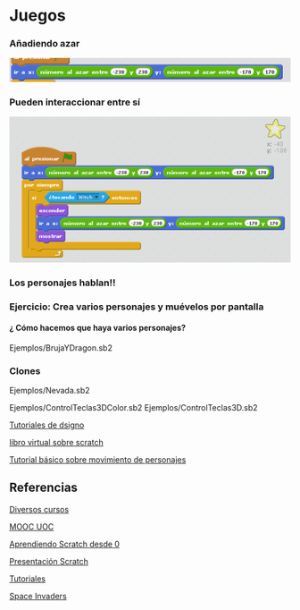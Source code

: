 # Juegos

### Añadiendo azar

![azar](./images/azar.png)

### Pueden interaccionar entre sí

![interacción](./images/12_codigo_estrella.png)


### Los personajes hablan!!

### Ejercicio: Crea varios personajes y muévelos por pantalla

#### ¿ Cómo hacemos que haya varios personajes?

Ejemplos/BrujaYDragon.sb2

### Clones

Ejemplos/Nevada.sb2

Ejemplos/ControlTeclas3DColor.sb2
Ejemplos/ControlTeclas3D.sb2

[Tutoriales de dsigno](http://programamos.es/creando-un-videojuego-paso-a-paso-con-scratch-desde-cero/)

[libro virtual sobre scratch](http://www.tallertecno.com/libro.html#scratch)

[Tutorial básico sobre movimiento de personajes](http://programamos.es/creando-un-videojuego-paso-a-paso-con-scratch-desde-cero/)

## Referencias

[Diversos cursos](http://paunin.blogspot.com.es/2015/11/quieres-aprender-scratch.html)

[MOOC UOC](https://mooc.scratch.uoc.edu/courses/course-v1:UOCx+UOC002+015_T1/info)

[Aprendiendo Scratch desde 0](http://programamos.es/creando-un-videojuego-paso-a-paso-con-scratch-desde-cero/)

[Presentación Scratch](http://www.slideshare.net/josepujolperez/introduccion-a-scratch)

[Tutoriales](http://www.educaciontrespuntocero.com/recursos/el-proyecto-scratch-de-los-viernes-i-moviendo-el-gato/29934.html)


[Space Invaders](https://www.programoergosum.com/cursos-online/scratch/118-juego-de-space-invaders-programado-con-scratch/introduccion)
